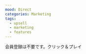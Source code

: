 ```yaml
---
mood: Direct
categories: Marketing
tags:
  - upsell
  - marketing
  - features
---
```

会員登録は不要です。クリック＆プレイ